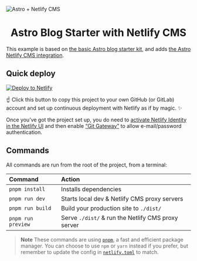 ![Astro + Netlify CMS](https://raw.githubusercontent.com/delucis/astro-netlify-cms/HEAD/header.png)

<h1 align="center">Astro Blog Starter with Netlify CMS</h1>

This example is based on [the basic Astro blog starter kit][starter], and
adds [the Astro Netlify CMS integration][integration].

## Quick deploy

[![Deploy to Netlify](https://www.netlify.com/img/deploy/button.svg)][deploy]

☝️ Click this button to copy this project to your own GitHub (or GitLab)
account and set up continuous deployment with Netlify as if by magic. ✨

Once you’ve got the project set up, you do need to
[activate Netlify Identity in the Netlify UI][identity] and then enable
[“Git Gateway”][gateway] to allow e-mail/password authentication.

## Commands

All commands are run from the root of the project, from a terminal:

| Command            | Action                                             |
| :----------------- | :------------------------------------------------- |
| `pnpm install`     | Installs dependencies                              |
| `pnpm run dev`     | Starts local dev & Netlify CMS proxy servers       |
| `pnpm run build`   | Build your production site to `./dist/`            |
| `pnpm run preview` | Serve `./dist/` & run the Netlify CMS proxy server |

> **Note**
> These commands are using [`pnpm`][pnpm], a fast and efficient package manager.
> You can choose to use `npm` or `yarn` instead if you prefer, but remember to update the config in [`netlify.toml`](netlify.toml) to match.

[starter]: https://astro.new/blog?on=github
[integration]: https://github.com/delucis/astro-netlify-cms
[deploy]: https://app.netlify.com/start/deploy?repository=https://github.com/delucis/astro-netlify-cms-starter
[identity]: https://docs.netlify.com/visitor-access/identity/
[gateway]: https://docs.netlify.com/visitor-access/git-gateway/
[pnpm]: https://pnpm.io/
